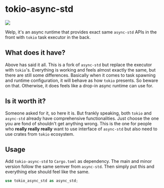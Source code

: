 # tokio-async-std
![](https://imgur.com/TuK06ah.png)

Welp, it's an async runtime that provides exact same `async-std` APIs in the front with `tokio` task executor in the back.

## What does it have?

Above has said it all. This is a fork of `async-std` but replace the executor with `tokio`'s. Everything is working and feels almost exactly the same, but there are still some differences. Basically when it comes to task spawning and runtime configuration, it will behave as how `tokio` presents. So beware on that. Otherwise, it does feels like a drop-in async runtime can use for.

## Is it worth it?

Someone asked for it, so here it is. But frankly speaking, both `tokio` and `async-std` already have comprehensive functionalities. Just choose the one you are fond of shouldn't get anything wrong. This is the one for people who **really really really** want to use interface of `async-std` but also need to use crates from `tokio` ecosystem.

## Usage

Add `tokio-async-std` to `Cargo.toml` as dependency. The main and minor version follow the same semver from `async-std`. Then simply put this and everything else should feel like the same.

```rust
use tokio_async_std as async_std;
```
 